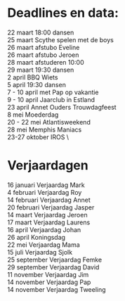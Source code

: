 # Deadlines en data:
22 maart 18:00 dansen \
25 maart Scythe spelen met de boys \
26 maart afstubo Eveline \
26 maart afstubo Jeroen \
28 maart afstuderen 10:00 \
29 maart 19:30 dansen \
2 april BBQ Wiets \
5 april 19:30 dansen \
7 - 10 april met Pap op vakantie \
9 - 10 april Jaarclub in Estland \
23 april Annet Ouders Trouwdagfeest \
8 mei Moederdag \
20 - 22 mei Atlantisweekend \
28 mei Memphis Maniacs \
23-27 oktober IROS \


# Verjaardagen
16 januari Verjaardag Mark \
4  februari Verjaardag Roy \
14 februari Verjaardag Annet \
20 februari Verjaardag Jasper \
14 maart Verjaardag Jeroen \
17 maart Verjaardag Laurens \
16 april Verjaardag Johan \
26 april Koningsdag \
22 mei Verjaardag Mama \
15 juli Verjaardag Sjolk \
25 september Verjaardag Femke \
29 september Verjaardag David \
11 november Verjaardag Jim \
14 november Verjaardag Pap \
14 november Verjaardag Tweeling
